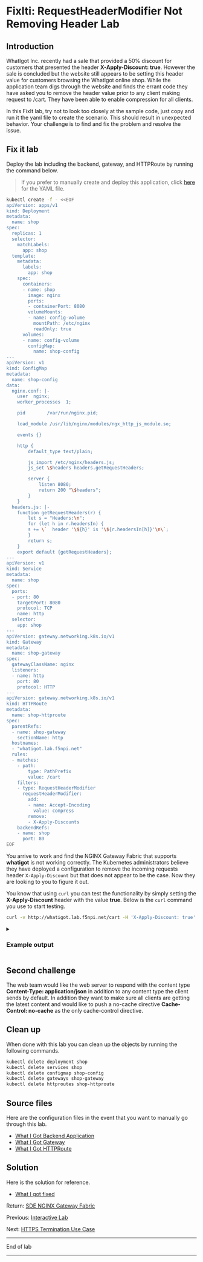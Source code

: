 # FixIti: RequestHeaderModifier Not Removing Header Lab

## Introduction

WhatIgot Inc. recently had a sale that provided a 50% discount for customers that presented the header **X-Apply-Discount: true**.  However the sale is concluded but the website still appears to be setting this header value for customers browsing the WhatIgot online shop.  While the application team digs through the website and finds the errant code they have asked you to remove the header value prior to any client making request to /cart.  They have been able to enable compression for all clients.  

In this FixIt lab, try not to look too closely at the sample code, just copy and run it the yaml file to create the scenario.  This should result in unexpected behavior.  Your challenge is to find and fix the problem and resolve
the issue.

## Fix it lab

Deploy the lab including the backend, gateway, and HTTPRoute by running the command below.

> If you prefer to manually create and deploy this application, click [here](shop-whatigot-fixit.yaml) for the YAML file.

```bash
kubectl create -f - <<EOF
apiVersion: apps/v1
kind: Deployment
metadata:
  name: shop
spec:
  replicas: 1
  selector:
    matchLabels:
      app: shop
  template:
    metadata:
      labels:
        app: shop
    spec:
      containers:
      - name: shop
        image: nginx
        ports:
        - containerPort: 8080
        volumeMounts:
        - name: config-volume
          mountPath: /etc/nginx
          readOnly: true
      volumes:
      - name: config-volume
        configMap:
          name: shop-config
---
apiVersion: v1
kind: ConfigMap
metadata:
  name: shop-config
data:
  nginx.conf: |-
    user  nginx;
    worker_processes  1;

    pid        /var/run/nginx.pid;

    load_module /usr/lib/nginx/modules/ngx_http_js_module.so;

    events {}

    http {
        default_type text/plain;

        js_import /etc/nginx/headers.js;
        js_set \$headers headers.getRequestHeaders;

        server {
            listen 8080;
            return 200 "\$headers";
        }
    }
  headers.js: |-
    function getRequestHeaders(r) {
        let s = "Headers:\n";
        for (let h in r.headersIn) {
        s += \`  header '\${h}' is '\${r.headersIn[h]}'\n\`;
        }
        return s;
    }
    export default {getRequestHeaders};
---
apiVersion: v1
kind: Service
metadata:
  name: shop
spec:
  ports:
  - port: 80
    targetPort: 8080
    protocol: TCP
    name: http
  selector:
    app: shop
---
apiVersion: gateway.networking.k8s.io/v1
kind: Gateway
metadata:
  name: shop-gateway
spec:
  gatewayClassName: nginx
  listeners:
  - name: http
    port: 80
    protocol: HTTP
---
apiVersion: gateway.networking.k8s.io/v1
kind: HTTPRoute
metadata:
  name: shop-httproute
spec:
  parentRefs:
  - name: shop-gateway
    sectionName: http
  hostnames:
  - "whatigot.lab.f5npi.net"
  rules:
  - matches:
    - path:
        type: PathPrefix
        value: /cart 
    filters:
    - type: RequestHeaderModifier
      requestHeaderModifier:
        add:
        - name: Accept-Encoding
          value: compress
        remove:
        - X-Apply-Discounts
    backendRefs:
    - name: shop
      port: 80
EOF
```

You arrive to work and find the NGINX Gateway Fabric that supports **whatigot** is not working correctly. The Kubernetes administrators believe they have deployed a configuration to remove the incoming requests header `X-Apply-Discount` but that does not appear to be the case.  Now they are looking to you to figure it out.

You know that using `curl` you can test the functionality by simply setting the **X-Apply-Discount** header with the value **true**. Below is the `curl` command you use to start testing.

```bash
curl -v http://whatigot.lab.f5npi.net/cart -H 'X-Apply-Discount: true'
```

<details>
  <summary><h3>Example output</h3></summary>

  ```bash
f5admin@bastion:~/labs/header-modification$ curl -v http://whatigot.lab.f5npi.net/cart -H 'X-Apply-Discount: true'
*   Trying 10.1.10.100:80...
* Connected to whatigot.lab.f5npi.net (10.1.10.100) port 80 (#0)
> GET /cart HTTP/1.1
> Host: whatigot.lab.f5npi.net
> User-Agent: curl/7.81.0
> Accept: */*
> X-Apply-Discount: true
> 
* Mark bundle as not supporting multiuse
< HTTP/1.1 200 OK
< Server: nginx/1.27.0
< Date: Mon, 15 Jul 2024 09:34:03 GMT
< Content-Type: text/plain
< Content-Length: 274
< Connection: keep-alive
< 
Headers:
  header 'Accept-Encoding' is 'compress'
  header 'Host' is 'whatigot.lab.f5npi.net'
  header 'X-Forwarded-For' is '10.1.10.11'
  header 'Connection' is 'close'
  header 'User-Agent' is 'curl/7.81.0'
  header 'Accept' is '*/*'
  header 'X-Apply-Discount' is 'true'
* Connection #0 to host whatigot.lab.f5npi.net left intact
  ```

</details>

## Second challenge

The web team would like the web server to respond with the content type **Content-Type: application/json** in addition to any content type the client sends by default. In addition they want to make sure all clients are getting the latest content and would like to push a no-cache directive **Cache-Control: no-cache** as the only cache-control directive.

## Clean up

When done with this lab you can clean up the objects by running the following commands.

```bash
kubectl delete deployment shop
kubectl delete services shop
kubectl delete configmap shop-config
kubectl delete gateways shop-gateway 
kubectl delete httproutes shop-httproute
```

## Source files

Here are the configuration files in the event that you want to manually go through this lab.

- [What I Got Backend Application](shop-whatigot.yaml)
- [What I Got Gateway](shop-gateway.yaml)
- [What I Got HTTPRoute](shop-whatigot-httpRoute.yaml)

## Solution 

Here is the solution for reference.

- [What I got fixed](shop-whatigot-fixed.yaml)

Return: [SDE NGINX Gateway Fabric](../README.md)

Previous: [Interactive Lab](../lab/README.md)

Next: [HTTPS Termination Use Case](../../use-case4-https-termination/README.md)

---

End of lab

---
